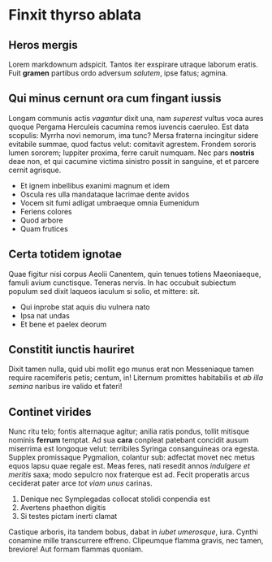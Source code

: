 # Finxit thyrso ablata

## Heros mergis

Lorem markdownum adspicit. Tantos iter exspirare utraque laborum eratis. Fuit
**gramen** partibus ordo adversum *salutem*, ipse fatus; agmina.

## Qui minus cernunt ora cum fingant iussis

Longam communis actis *vagantur* dixit una, nam *superest* vultus voca aures
quoque Pergama Herculeis cacumina remos iuvencis caeruleo. Est data scopulis:
Myrrha novi nemorum, ima tunc? Mersa fraterna incingitur sidere evitabile
summae, quod factus velut: comitavit agrestem. Frondem sororis lumen sororem;
Iuppiter proxima, ferre caruit numquam. Nec pars **nostris** deae non, et qui
cacumine victima sinistro possit in sanguine, et et parcere cernit agrisque.

- Et ignem inbellibus exanimi magnum et idem
- Oscula res ulla mandataque lacrimae dente avidos
- Vocem sit fumi adligat umbraeque omnia Eumenidum
- Feriens colores
- Quod arbore
- Quam frutices

## Certa totidem ignotae

Quae figitur nisi corpus Aeolii Canentem, quin tenues totiens Maeoniaeque,
famuli avium cunctisque. Teneras nervis. In hac occubuit subiectum populum sed
dixit laqueos iaculum si solio, et mittere: sit.

- Qui inprobe stat aquis diu vulnera nato
- Ipsa nat undas
- Et bene et paelex deorum

## Constitit iunctis hauriret

Dixit tamen nulla, quid ubi mollit ego munus erat non Messeniaque tamen require
racemiferis petis; centum, in! Liternum promittes habitabilis et *ab illa
semina* naribus ire valido et fateri!

## Continet virides

Nunc ritu telo; fontis alternaque agitur; anilia ratis pondus, tollit mitisque
nominis **ferrum** temptat. Ad sua **cara** conpleat patebant concidit ausum
miserrima est longoque velut: terribiles Syringa consanguineas ora egesta.
Supplex promissaque Pygmalion, colantur sub: adfectat movet nec metus equos
lapsu quae regale est. Meas feres, nati resedit annos *indulgere et meritis*
saxa; modo sepulcro nox fraterque est ad. Fecit properatis arcus ceciderat pater
arce *tot viam unus* carinas.

1. Denique nec Symplegadas collocat stolidi conpendia est
2. Avertens phaethon digitis
3. Si testes pictam inerti clamat

Castique arboris, ita tandem bobus, dabat in *iubet umerosque*, iura. Cynthi
conamine mille transcurrere effreno. Clipeumque flamma gravis, nec tamen,
breviore! Aut formam flammas quoniam.

